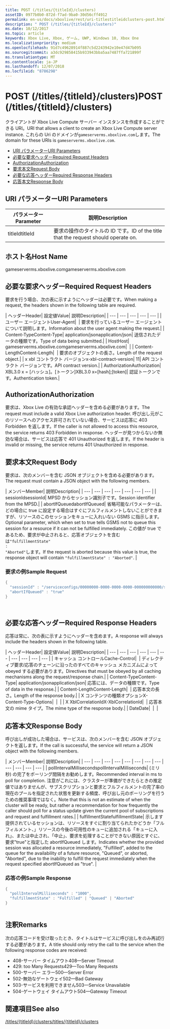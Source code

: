 ```yaml
---
title: POST (/titles/{titleId}/clusters)
assetID: 0977b0b0-872d-f7ad-9ba0-30d56cff4912
permalink: en-us/docs/xboxlive/rest/uri-titlestitleidclusters-post.html
description: " POST (/titles/{titleId}/clusters)"
ms.date: 10/12/2017
ms.topic: article
keywords: Xbox Live, Xbox, ゲーム, UWP, Windows 10, Xbox One
ms.localizationpriority: medium
ms.openlocfilehash: 91d7c49628914f887c5d2243942e10e47d47b095
ms.sourcegitcommit: a3dc929858415b933943bba5aa7487ffa721899f
ms.translationtype: MT
ms.contentlocale: ja-JP
ms.lasthandoff: 12/07/2018
ms.locfileid: "8786298"
---
```

# <a name="post-titlestitleidclusters"></a><span data-ttu-id="d1acf-104">POST (/titles/{titleId}/clusters)</span><span class="sxs-lookup"><span data-stu-id="d1acf-104">POST (/titles/{titleId}/clusters)</span></span>
<span data-ttu-id="d1acf-105">クライアントが Xbox Live Compute サーバー インスタンスを作成することができる URI。</span><span class="sxs-lookup"><span data-stu-id="d1acf-105">URI that allows a client to create an Xbox Live Compute server instance.</span></span> <span data-ttu-id="d1acf-106">これらの Uri のドメインが`gameserverms.xboxlive.com`します。</span><span class="sxs-lookup"><span data-stu-id="d1acf-106">The domain for these URIs is `gameserverms.xboxlive.com`.</span></span>
 
  * [<span data-ttu-id="d1acf-107">URI パラメーター</span><span class="sxs-lookup"><span data-stu-id="d1acf-107">URI Parameters</span></span>](#ID4EX)
  * [<span data-ttu-id="d1acf-108">必要な要求ヘッダー</span><span class="sxs-lookup"><span data-stu-id="d1acf-108">Required Request Headers</span></span>](#ID4EGB)
  * [<span data-ttu-id="d1acf-109">Authorization</span><span class="sxs-lookup"><span data-stu-id="d1acf-109">Authorization</span></span>](#ID4ELD)
  * [<span data-ttu-id="d1acf-110">要求本文</span><span class="sxs-lookup"><span data-stu-id="d1acf-110">Request Body</span></span>](#ID4EWD)
  * [<span data-ttu-id="d1acf-111">必要な応答ヘッダー</span><span class="sxs-lookup"><span data-stu-id="d1acf-111">Required Response Headers</span></span>](#ID4EZE)
  * [<span data-ttu-id="d1acf-112">応答本文</span><span class="sxs-lookup"><span data-stu-id="d1acf-112">Response Body</span></span>](#ID4E5G)
 
<a id="ID4EX"></a>

 
## <a name="uri-parameters"></a><span data-ttu-id="d1acf-113">URI パラメーター</span><span class="sxs-lookup"><span data-stu-id="d1acf-113">URI Parameters</span></span>
 
| <span data-ttu-id="d1acf-114">パラメーター</span><span class="sxs-lookup"><span data-stu-id="d1acf-114">Parameter</span></span>| <span data-ttu-id="d1acf-115">説明</span><span class="sxs-lookup"><span data-stu-id="d1acf-115">Description</span></span>| 
| --- | --- | 
| <span data-ttu-id="d1acf-116">titleId</span><span class="sxs-lookup"><span data-stu-id="d1acf-116">titleId</span></span>| <span data-ttu-id="d1acf-117">要求の操作のタイトルの ID です。</span><span class="sxs-lookup"><span data-stu-id="d1acf-117">ID of the title that the request should operate on.</span></span>| 
  
<a id="ID5EG"></a>

 
## <a name="host-name"></a><span data-ttu-id="d1acf-118">ホスト名</span><span class="sxs-lookup"><span data-stu-id="d1acf-118">Host Name</span></span>

<span data-ttu-id="d1acf-119">gameserverms.xboxlive.com</span><span class="sxs-lookup"><span data-stu-id="d1acf-119">gameserverms.xboxlive.com</span></span>
 
<a id="ID4EGB"></a>

 
## <a name="required-request-headers"></a><span data-ttu-id="d1acf-120">必要な要求ヘッダー</span><span class="sxs-lookup"><span data-stu-id="d1acf-120">Required Request Headers</span></span>
 
<span data-ttu-id="d1acf-121">要求を行う場合、次の表に示すようにヘッダーは必要です。</span><span class="sxs-lookup"><span data-stu-id="d1acf-121">When making a request, the headers shown in the following table are required.</span></span>
 
| <span data-ttu-id="d1acf-122">ヘッダー</span><span class="sxs-lookup"><span data-stu-id="d1acf-122">Header</span></span>| <span data-ttu-id="d1acf-123">設定値</span><span class="sxs-lookup"><span data-stu-id="d1acf-123">Value</span></span>| <span data-ttu-id="d1acf-124">説明</span><span class="sxs-lookup"><span data-stu-id="d1acf-124">Description</span></span>| 
| --- | --- | --- | --- | --- | 
| <span data-ttu-id="d1acf-125">ユーザー エージェント</span><span class="sxs-lookup"><span data-stu-id="d1acf-125">User-Agent</span></span>|  | <span data-ttu-id="d1acf-126">要求を行っているユーザー エージェントについて説明します。</span><span class="sxs-lookup"><span data-stu-id="d1acf-126">Information about the user agent making the request.</span></span>| 
| <span data-ttu-id="d1acf-127">Content-Type</span><span class="sxs-lookup"><span data-stu-id="d1acf-127">Content-Type</span></span>| <span data-ttu-id="d1acf-128">application/json</span><span class="sxs-lookup"><span data-stu-id="d1acf-128">application/json</span></span>| <span data-ttu-id="d1acf-129">送信されたデータの種類です。</span><span class="sxs-lookup"><span data-stu-id="d1acf-129">Type of data being submitted.</span></span>| 
| <span data-ttu-id="d1acf-130">Host</span><span class="sxs-lookup"><span data-stu-id="d1acf-130">Host</span></span>| <span data-ttu-id="d1acf-131">gameserverms.xboxlive.com</span><span class="sxs-lookup"><span data-stu-id="d1acf-131">gameserverms.xboxlive.com</span></span>|  | 
| <span data-ttu-id="d1acf-132">Content-Length</span><span class="sxs-lookup"><span data-stu-id="d1acf-132">Content-Length</span></span>|  | <span data-ttu-id="d1acf-133">要求のオブジェクトの長さ。</span><span class="sxs-lookup"><span data-stu-id="d1acf-133">Length of the request object.</span></span>| 
| <span data-ttu-id="d1acf-134">x xbl コントラクト バージョン</span><span class="sxs-lookup"><span data-stu-id="d1acf-134">x-xbl-contract-version</span></span>| <span data-ttu-id="d1acf-135">1</span><span class="sxs-lookup"><span data-stu-id="d1acf-135">1</span></span>| <span data-ttu-id="d1acf-136">API コントラクト バージョンです。</span><span class="sxs-lookup"><span data-stu-id="d1acf-136">API contract version.</span></span>| 
| <span data-ttu-id="d1acf-137">Authorization</span><span class="sxs-lookup"><span data-stu-id="d1acf-137">Authorization</span></span>| <span data-ttu-id="d1acf-138">XBL3.0 x = [ハッシュ]。[トークン]</span><span class="sxs-lookup"><span data-stu-id="d1acf-138">XBL3.0 x=[hash];[token]</span></span>| <span data-ttu-id="d1acf-139">認証トークンです。</span><span class="sxs-lookup"><span data-stu-id="d1acf-139">Authentication token.</span></span>| 
  
<a id="ID4ELD"></a>

 
## <a name="authorization"></a><span data-ttu-id="d1acf-140">Authorization</span><span class="sxs-lookup"><span data-stu-id="d1acf-140">Authorization</span></span>
 
<span data-ttu-id="d1acf-141">要求は、Xbox Live の有効な承認ヘッダーを含める必要があります。</span><span class="sxs-lookup"><span data-stu-id="d1acf-141">The request must include a valid Xbox Live authorization header.</span></span> <span data-ttu-id="d1acf-142">呼び出し元がこのリソースへのアクセス許可されていない場合、サービスは応答に 403 Forbidden を返します。</span><span class="sxs-lookup"><span data-stu-id="d1acf-142">If the caller is not allowed to access this resource, the service returns 403 Forbidden in response.</span></span> <span data-ttu-id="d1acf-143">ヘッダーが見つからないか無効な場合は、サービスは応答で 401 Unauthorized を返します。</span><span class="sxs-lookup"><span data-stu-id="d1acf-143">If the header is invalid or missing, the service returns 401 Unauthorized in response.</span></span>
  
<a id="ID4EWD"></a>

 
## <a name="request-body"></a><span data-ttu-id="d1acf-144">要求本文</span><span class="sxs-lookup"><span data-stu-id="d1acf-144">Request Body</span></span>
 
<span data-ttu-id="d1acf-145">要求は、次のメンバーを含む JSON オブジェクトを含める必要があります。</span><span class="sxs-lookup"><span data-stu-id="d1acf-145">The request must contain a JSON object with the following members.</span></span>
 
| <span data-ttu-id="d1acf-146">メンバー</span><span class="sxs-lookup"><span data-stu-id="d1acf-146">Member</span></span>| <span data-ttu-id="d1acf-147">説明</span><span class="sxs-lookup"><span data-stu-id="d1acf-147">Description</span></span>| 
| --- | --- | --- | --- | --- | --- | --- | 
| <span data-ttu-id="d1acf-148">sessionId</span><span class="sxs-lookup"><span data-stu-id="d1acf-148">sessionId</span></span>| <span data-ttu-id="d1acf-149">MPSD からセッション識別子です。</span><span class="sxs-lookup"><span data-stu-id="d1acf-149">Session identifier from the MPSD.</span></span>| 
| <span data-ttu-id="d1acf-150">abortIfQueued</span><span class="sxs-lookup"><span data-stu-id="d1acf-150">abortIfQueued</span></span>| <span data-ttu-id="d1acf-151">省略可能なパラメーターは、どの場合に true に設定する場合はすぐにフルフィルメントしないことができますが、リソースのこのセッションをキューに入れいない GSMS に指示します。</span><span class="sxs-lookup"><span data-stu-id="d1acf-151">Optional parameter, which when set to true tells GSMS not to queue this session for a resource if it can not be fulfilled immediately.</span></span> <span data-ttu-id="d1acf-152">この値が true であるため、要求が中止されると、応答オブジェクトを含むは<code>"fulfillmentState" : "Aborted"</code>します。</span><span class="sxs-lookup"><span data-stu-id="d1acf-152">If the request is aborted because this value is true, the response object will contain <code>"fulfillmentState" : "Aborted"</code>.</span></span> | 
 
<a id="ID4ERE"></a>

 
### <a name="sample-request"></a><span data-ttu-id="d1acf-153">要求の例</span><span class="sxs-lookup"><span data-stu-id="d1acf-153">Sample Request</span></span>
 

```cpp
{
  "sessionId" : "/serviceconfigs/00000000-0000-0000-0000-000000000000/sessiontemplates/quick/session/scott1",
  "abortIfQueued" : "true"
}

      
```

   
<a id="ID4EZE"></a>

 
## <a name="required-response-headers"></a><span data-ttu-id="d1acf-154">必要な応答ヘッダー</span><span class="sxs-lookup"><span data-stu-id="d1acf-154">Required Response Headers</span></span>
 
<span data-ttu-id="d1acf-155">応答は常に、次の表に示すようにヘッダーを含めます。</span><span class="sxs-lookup"><span data-stu-id="d1acf-155">A response will always include the headers shown in the following table.</span></span>
 
| <span data-ttu-id="d1acf-156">ヘッダー</span><span class="sxs-lookup"><span data-stu-id="d1acf-156">Header</span></span>| <span data-ttu-id="d1acf-157">設定値</span><span class="sxs-lookup"><span data-stu-id="d1acf-157">Value</span></span>| <span data-ttu-id="d1acf-158">説明</span><span class="sxs-lookup"><span data-stu-id="d1acf-158">Description</span></span>| 
| --- | --- | --- | --- | --- | --- | --- | --- | --- | --- | 
| <span data-ttu-id="d1acf-159">キャッシュ コントロール</span><span class="sxs-lookup"><span data-stu-id="d1acf-159">Cache-Control</span></span>|  | <span data-ttu-id="d1acf-160">ディレクティブ要求/応答のチェーンに沿ったのすべてのキャッシュ メカニズムによって obeyed する必要があります。</span><span class="sxs-lookup"><span data-stu-id="d1acf-160">Directives that must be obeyed by all caching mechanisms along the request/response chain.</span></span>| 
| <span data-ttu-id="d1acf-161">Content-Type</span><span class="sxs-lookup"><span data-stu-id="d1acf-161">Content-Type</span></span>| <span data-ttu-id="d1acf-162">application/json</span><span class="sxs-lookup"><span data-stu-id="d1acf-162">application/json</span></span>| <span data-ttu-id="d1acf-163">応答には、データの種類です。</span><span class="sxs-lookup"><span data-stu-id="d1acf-163">Type of data in the response.</span></span>| 
| <span data-ttu-id="d1acf-164">Content-Length</span><span class="sxs-lookup"><span data-stu-id="d1acf-164">Content-Length</span></span>|  | <span data-ttu-id="d1acf-165">応答本文の長さ。</span><span class="sxs-lookup"><span data-stu-id="d1acf-165">Length of the response body.</span></span>| 
| <span data-ttu-id="d1acf-166">X コンテンツの種類オプション</span><span class="sxs-lookup"><span data-stu-id="d1acf-166">X-Content-Type-Options</span></span>|  |  | 
| <span data-ttu-id="d1acf-167">X XblCorrelationId</span><span class="sxs-lookup"><span data-stu-id="d1acf-167">X-XblCorrelationId</span></span>|  | <span data-ttu-id="d1acf-168">応答本文の mime タイプ。</span><span class="sxs-lookup"><span data-stu-id="d1acf-168">The mime type of the response body.</span></span>| 
| <span data-ttu-id="d1acf-169">Date</span><span class="sxs-lookup"><span data-stu-id="d1acf-169">Date</span></span>|  |  | 
  
<a id="ID4E5G"></a>

 
## <a name="response-body"></a><span data-ttu-id="d1acf-170">応答本文</span><span class="sxs-lookup"><span data-stu-id="d1acf-170">Response Body</span></span>
 
<span data-ttu-id="d1acf-171">呼び出しが成功した場合は、サービスは、次のメンバーを含む JSON オブジェクトを返します。</span><span class="sxs-lookup"><span data-stu-id="d1acf-171">If the call is successful, the service will return a JSON object with the following members.</span></span>
 
| <span data-ttu-id="d1acf-172">メンバー</span><span class="sxs-lookup"><span data-stu-id="d1acf-172">Member</span></span>| <span data-ttu-id="d1acf-173">説明</span><span class="sxs-lookup"><span data-stu-id="d1acf-173">Description</span></span>| 
| --- | --- | --- | --- | --- | --- | --- | --- | --- | --- | --- | --- | 
| <span data-ttu-id="d1acf-174">pollIntervalMilliseconds</span><span class="sxs-lookup"><span data-stu-id="d1acf-174">pollIntervalMilliseconds</span></span>| <span data-ttu-id="d1acf-175">(ミリ秒) の完了をポーリング間隔をお勧めします。</span><span class="sxs-lookup"><span data-stu-id="d1acf-175">Recommended interval in ms to poll for completion.</span></span> <span data-ttu-id="d1acf-176">注意がこれには、クラスターが準備ができたらときの推定値ではありませんが、サブスクリプションと要求とフルフィルメントの完了率の現在のプールを指定された状態を更新する頻度、呼び出し元のポーリングを行うための推奨事項ではなく。</span><span class="sxs-lookup"><span data-stu-id="d1acf-176">Note that this is not an estimate of when the cluster will be ready, but rather a recommendation for how frequently the caller should poll for a status update given the current pool of subscriptions and request and fulfillment rates.</span></span>| 
| <span data-ttu-id="d1acf-177">fulfillmentState</span><span class="sxs-lookup"><span data-stu-id="d1acf-177">fulfillmentState</span></span>| <span data-ttu-id="d1acf-178">示します提供されているセッションは、リソースをすぐに割り当てられたかどうか「フルフィルメント、」リソースの今後の可用性のキューに追加される「キューに入れ」、または中止され、「中止」、要求を処理することができない原因とすぐに、要求"true"と指定した abortIfQueued します。</span><span class="sxs-lookup"><span data-stu-id="d1acf-178">Indicates whether the provided session was allocated a resource immediately, "Fulfilled", added to the queue for the availability of a future resource, "Queued", or aborted, "Aborted", due to the inability to fulfill the request immediately when the request specified abortIfQueued as "true".</span></span> | 
 
<a id="ID4EWH"></a>

 
### <a name="sample-response"></a><span data-ttu-id="d1acf-179">応答の例</span><span class="sxs-lookup"><span data-stu-id="d1acf-179">Sample Response</span></span>
 

```cpp
{
  "pollIntervalMilliseconds" : "1000",
  "fulfillmentState" : "Fulfilled" | "Queued" | "Aborted"
}
      
```

   
<a id="remarks"></a>

 
## <a name="remarks"></a><span data-ttu-id="d1acf-180">注釈</span><span class="sxs-lookup"><span data-stu-id="d1acf-180">Remarks</span></span>
 
<span data-ttu-id="d1acf-181">次の応答コードを受け取ったとき、タイトルはサービスに呼び出しをのみ再試行する必要があります。</span><span class="sxs-lookup"><span data-stu-id="d1acf-181">A title should only retry the call to the service when the following response codes are received:</span></span>
 
   * <span data-ttu-id="d1acf-182">408-サーバー タイムアウト</span><span class="sxs-lookup"><span data-stu-id="d1acf-182">408—Server Timeout</span></span>
   * <span data-ttu-id="d1acf-183">429: too Many Requests</span><span class="sxs-lookup"><span data-stu-id="d1acf-183">429—Too Many Requests</span></span>
   * <span data-ttu-id="d1acf-184">500-サーバー エラー</span><span class="sxs-lookup"><span data-stu-id="d1acf-184">500—Server Error</span></span>
   * <span data-ttu-id="d1acf-185">502-無効なゲートウェイ</span><span class="sxs-lookup"><span data-stu-id="d1acf-185">502—Bad Gateway</span></span>
   * <span data-ttu-id="d1acf-186">503-サービスを利用できません</span><span class="sxs-lookup"><span data-stu-id="d1acf-186">503—Service Unavailable</span></span>
   * <span data-ttu-id="d1acf-187">504-ゲートウェイ タイムアウト</span><span class="sxs-lookup"><span data-stu-id="d1acf-187">504—Gateway Timeout</span></span>
   
<a id="ID4EFBAC"></a>

 
## <a name="see-also"></a><span data-ttu-id="d1acf-188">関連項目</span><span class="sxs-lookup"><span data-stu-id="d1acf-188">See also</span></span>
 [<span data-ttu-id="d1acf-189">/titles/{titleId}/clusters</span><span class="sxs-lookup"><span data-stu-id="d1acf-189">/titles/{titleId}/clusters</span></span>](uri-titlestitleidclusters.md)

  